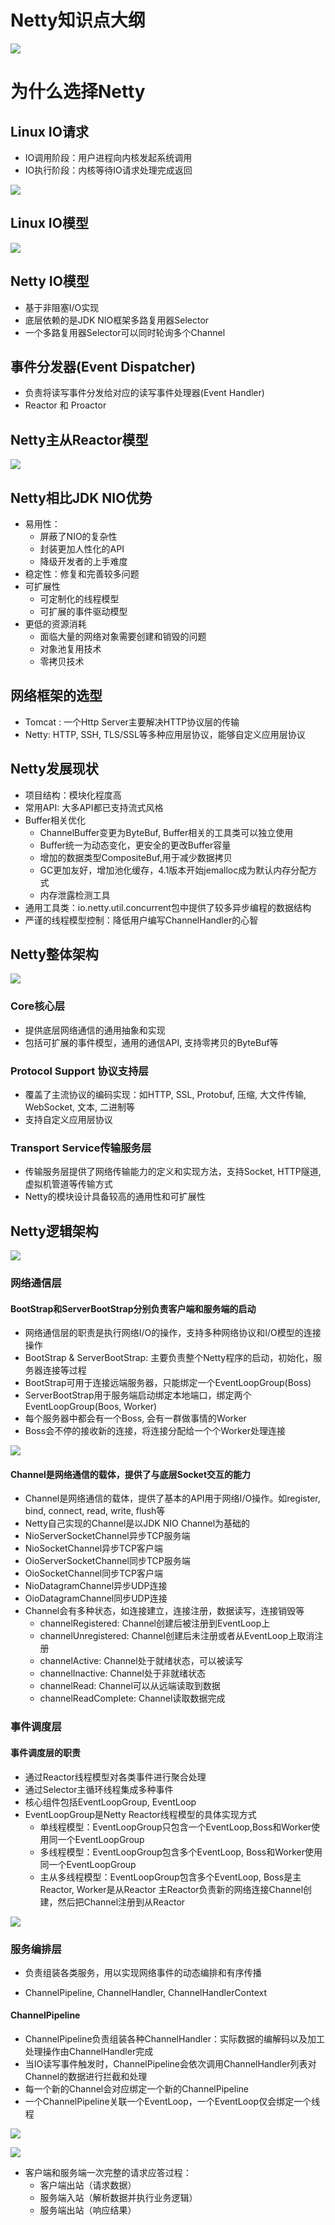# Netty知识点大纲

![](./images/Netty核心原理.png)

# 为什么选择Netty

## Linux IO请求

- IO调用阶段：用户进程向内核发起系统调用
- IO执行阶段：内核等待IO请求处理完成返回

![](./images/IO请求.png)

## Linux IO模型

![](./images/LinuxIO模型.png)

## Netty IO模型

- 基于非阻塞I/O实现
- 底层依赖的是JDK NIO框架多路复用器Selector
- 一个多路复用器Selector可以同时轮询多个Channel

## 事件分发器(Event Dispatcher)

- 负责将读写事件分发给对应的读写事件处理器(Event Handler)
- Reactor 和 Proactor

## Netty主从Reactor模型

![](./images/Netty主从Reactor模型.png)

## Netty相比JDK NIO优势

- 易用性：
  - 屏蔽了NIO的复杂性
  - 封装更加人性化的API
  - 降级开发者的上手难度
- 稳定性：修复和完善较多问题
- 可扩展性
  - 可定制化的线程模型
  - 可扩展的事件驱动模型
- 更低的资源消耗
  - 面临大量的网络对象需要创建和销毁的问题
  - 对象池复用技术
  - 零拷贝技术

## 网络框架的选型

- Tomcat : 一个Http Server主要解决HTTP协议层的传输
- Netty: HTTP, SSH, TLS/SSL等多种应用层协议，能够自定义应用层协议

## Netty发展现状

- 项目结构：模块化程度高
- 常用API: 大多API都已支持流式风格
- Buffer相关优化
  - ChannelBuffer变更为ByteBuf, Buffer相关的工具类可以独立使用
  - Buffer统一为动态变化，更安全的更改Buffer容量
  - 增加的数据类型CompositeBuf,用于减少数据拷贝
  - GC更加友好，增加池化缓存，4.1版本开始jemalloc成为默认内存分配方式
  - 内存泄露检测工具
- 通用工具类：io.netty.util.concurrent包中提供了较多异步编程的数据结构
- 严谨的线程模型控制：降低用户编写ChannelHandler的心智

## Netty整体架构

![](./images/Netty整体架构.png)

### Core核心层

- 提供底层网络通信的通用抽象和实现
- 包括可扩展的事件模型，通用的通信API, 支持零拷贝的ByteBuf等

### Protocol Support 协议支持层

- 覆盖了主流协议的编码实现：如HTTP, SSL, Protobuf, 压缩, 大文件传输, WebSocket, 文本, 二进制等
- 支持自定义应用层协议

### Transport Service传输服务层

- 传输服务层提供了网络传输能力的定义和实现方法，支持Socket, HTTP隧道, 虚拟机管道等传输方式
- Netty的模块设计具备较高的通用性和可扩展性

## Netty逻辑架构

![](./images/Netty逻辑架构.png)

### 网络通信层

#### BootStrap和ServerBootStrap分别负责客户端和服务端的启动

- 网络通信层的职责是执行网络I/O的操作，支持多种网络协议和I/O模型的连接操作
- BootStrap & ServerBootStrap: 主要负责整个Netty程序的启动，初始化，服务器连接等过程
- BootStrap可用于连接远端服务器，只能绑定一个EventLoopGroup(Boss)
- ServerBootStrap用于服务端启动绑定本地端口，绑定两个EventLoopGroup(Boos, Worker)
- 每个服务器中都会有一个Boss, 会有一群做事情的Worker
- Boss会不停的接收新的连接，将连接分配给一个个Worker处理连接

![](./images/BootStrap.jpg)

#### Channel是网络通信的载体，提供了与底层Socket交互的能力

- Channel是网络通信的载体，提供了基本的API用于网络I/O操作。如register, bind, connect, read, write, flush等
- Netty自己实现的Channel是以JDK NIO Channel为基础的
- NioServerSocketChannel异步TCP服务端
- NioSocketChannel异步TCP客户端
- OioServerSocketChannel同步TCP服务端
- OioSocketChannel同步TCP客户端
- NioDatagramChannel异步UDP连接
- OioDatagramChannel同步UDP连接
- Channel会有多种状态，如连接建立，连接注册，数据读写，连接销毁等
  - channelRegistered: Channel创建后被注册到EventLoop上
  - channelUnregistered: Channel创建后未注册或者从EventLoop上取消注册
  - channelActive: Channel处于就绪状态，可以被读写
  - channelInactive: Channel处于非就绪状态
  - channelRead: Channel可以从远端读取到数据
  - channelReadComplete: Channel读取数据完成

### 事件调度层

#### 事件调度层的职责

- 通过Reactor线程模型对各类事件进行聚合处理
- 通过Selector主循环线程集成多种事件
- 核心组件包括EventLoopGroup, EventLoop
- EventLoopGroup是Netty Reactor线程模型的具体实现方式
  - 单线程模型：EventLoopGroup只包含一个EventLoop,Boss和Worker使用同一个EventLoopGroup
  - 多线程模型：EventLoopGroup包含多个EventLoop, Boss和Worker使用同一个EventLoopGroup
  - 主从多线程模型：EventLoopGroup包含多个EventLoop, Boss是主Reactor, Worker是从Reactor 主Reactor负责新的网络连接Channel创建，然后把Channel注册到从Reactor

![](./images/EventLoopGroup.png)

### 服务编排层

- 负责组装各类服务，用以实现网络事件的动态编排和有序传播

- ChannelPipeline, ChannelHandler, ChannelHandlerContext

#### ChannelPipeline

- ChannelPipeline负责组装各种ChannelHandler：实际数据的编解码以及加工处理操作由ChannelHandler完成
- 当IO读写事件触发时，ChannelPipeline会依次调用ChannelHandler列表对Channel的数据进行拦截和处理
- 每一个新的Channel会对应绑定一个新的ChannelPipeline
- 一个ChannelPipeline关联一个EventLoop，一个EventLoop仅会绑定一个线程

![](./images/ChannelPipeline.jpg)

![](./images/ChannelPipeline.png)

- 客户端和服务端一次完整的请求应答过程：
  - 客户端出站（请求数据）
  - 服务端入站（解析数据并执行业务逻辑）
  - 服务端出站（响应结果）